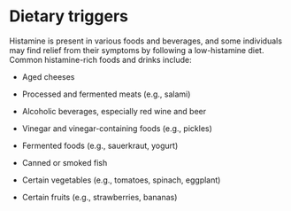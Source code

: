 # Dietary triggers

Histamine is present in various foods and beverages, and some individuals may find relief from their symptoms by following a low-histamine diet. Common histamine-rich foods and drinks include:

* Aged cheeses

* Processed and fermented meats (e.g., salami)

* Alcoholic beverages, especially red wine and beer

* Vinegar and vinegar-containing foods (e.g., pickles)

* Fermented foods (e.g., sauerkraut, yogurt)

* Canned or smoked fish

* Certain vegetables (e.g., tomatoes, spinach, eggplant)

* Certain fruits (e.g., strawberries, bananas)
